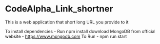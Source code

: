 # CodeAlpha_Link_shortner
This is a web application that short long URL you provide to it

To install dependencies - Run npm install 
download MongoDB from official website - https://www.mongodb.com
To Run - npm run start
